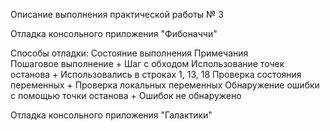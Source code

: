 Описание выполнения практической работы № 3


Отладка консольного приложения "Фибоначчи"

Способы отладки:           Состояние выполнения	     Примечания     
Пошаговое выполнение	        +                           Шаг с обходом
Использование точек останова	+                           Использовались в строках 1, 13, 18
Проверка состояния переменных	+                           Проверка локальных переменных
Обнаружение ошибки с помощью точки останова	+        Ошибок не обнаружено

Отладка консольного приложения "Галактики"
